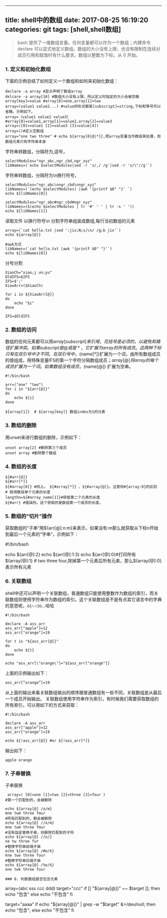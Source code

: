 
---
title: shell中的数组
date: 2017-08-25 16:19:20
categories: git
tags: [shell,shell数组]
---
>bash 提供了一维数组变量。任何变量都可以作为一个数组；内建命令 declare 可以显式地定义数组。数组的大小没有上限，也没有限制在连续对成员引用和赋值时有什么要求。数组以整数为下标，从 0 开始。

### 1. 定义和初始化数组
下面的示例总结了如何定义一个数组和如何来初始化数组：

```
declare -a array #显示声明了数组array
delcare -a array[10] #数组大小没有上限，所以定义时指定的大小会被忽略
array[key]=value #array[0]=one,array[1]=two
array=(value1 value2...) #value的形式都是[subscript]=string,下标和等号可以省略，示例如下。
array=（value1 value2 value3） #array[0]=value1,array[1]=value2,array[2]=value3
array=([0]=value1 [2]=value3 [3]=value[4])
array=()#定义空数组
array="one two three" # echo ${array[0|@|*]},把array变量当作数组来处理，但数组元素只有字符串本身
```
字符串转数组，分隔符为,逗号，
```
selectModules="ngr_abc,ngr_cbd,ngr_xyz"
libNames=(`echo $selectModules|sed -r 's/,/ /g'|sed -r 's/\"//g'`)
```
字符串转数组，分隔符为\n换行符号，
```
selectModules="ngr_abc\nngr_cbd\nngr_xyz"
libNames=(`(echo $selectModules) |awk '{printf $0" "}' `)
echo ${libNames[0]}

```

```
selectModules="ngr_abc#ngr_cbd#ngr_xyz"
libNames=($(echo $selectModules | tr '#' ' ' | tr -s ' '))
echo ${libNames[1]}
```
读取文件 以换行符号\n 分割字符串组装成数组,每行当初数组的元素
```
array=(`cat hello.txt |sed ':jix;N;s/\n/ /g;b jix'`)
echo ${array[@]}

#awk方式
libNames=(`cat hello.txt |awk '{printf $0" "}'`)
echo ${libNames[0]}

```
分号分割
```
XiaoCh="xiao;j un;yu"                                                                                                                      
OldIFS=$IFS                                                                                                                              
IFS=$';'                                                                                                                                 
XiaoArr=($XiaoCh)                                                                                                                          
                                                                                                                                           
for i in ${XiaoArr[@]}                                                                                                                     
do                                                                                                                                         
    echo "$i"                                                                                                                              
done                                                                                                                                       
                                                                                                                                           
IFS=$OldIFS  
```

### 2. 数组的访问
数组的任何元素都可以用${array[subscript]}来引用，花括号是必须的，以避免和路径扩展冲突。 
如果 subscript 是@或是*，它扩展为array的所有成员。这两种下标只有在双引号中才不同。在双引号中，${name[*]}扩展为一个词，由所有数组成员的值组成，用特殊变量IFS的第一个字符分隔数组成员；${array[@]}将array的每个成员扩展为一个词。 如果数组没有成员，${name[@]} 扩展为空串。
```
#!/bin/bash

arr=("one" "two")
for i in "${arr[@]}"
do
    echo ${i}
done

${array[1]}  # ${array[key]} 数组index为1的元素

```

### 3. 数组的删除
用unset来进行数组的删除，示例如下：
```
unset array[2] #删除第三个成员
unset array #删除整个数组
```

### 4. 数组的长度
```
${#arr[@]}
${#arr[*]}
${#array[0]} #同上。 ${#array[*]} 、${#array[@]}。注意同#{array:0}的区别
# 取得数组单个元素的长度
lengthn=${#array_name[1]}#获取第二个元素的长度
${#arr} #错误的。这个获取的是数组第一个成员的长度。
```
### 5. 数组的”切片”操作
获取数组的“子串“用${arr[@]:n:m}来表示，如果没有:m那么就获取从下标n开始到最后一个元素的“字串“，示例如下：

#!/bin/bash

echo ${arr[@]:2}
echo ${arr[@]:1:3}
echo ${arr[@]:0}#打印所有
${array[@]:1} # two three four,除掉第一个元素后所有元素，那么${array[@]:0}表示所有元素

### 6. 关联数组
shell中还可以声明一个关联数组，普通数组只能使用整数作为数组的索引，而关联数组则使用字符串作为数组的索引。这个关联数组是不是有点其它语言中的字典的意思呢，o(∩∩)o…哈哈
```
#!/bin/bash

declare -A ass_arr
ass_arr["apple"]=12
ass_arr["orange"]=19

for t in "${ass_arr[@]}"
do
    echo ${t}
done

echo "ass_arr[\"orange\"]="${ass_arr["orange"]}
```

上面的示例输出如下：

```
ass_arr[“orange”]=19
```

从上面的输出来看关联数组输出的顺序跟普通数组有一些不同，关联数组是从最后一个成员开始输出。 
关联数组使用字符串作为索引，有时候我们需要获取数组的所有索引，可以用如下的方式来获取：
```
#!/bin/bash

declare -A ass_arr
ass_arr["apple"]=12
ass_arr["orange"]=19

echo ${!ass_arr[@]} #or ${!ass_arr[*]}
```
输出如下：
```
apple orange
```

### 7. 子串替换

子串替换
```
 array=( [0]=one [1]=two [2]=three [3]=four )
#第一个匹配到的，会被删除

echo ${array[@] /o/m}
mne twm three fmur
#所有匹配到的，都会被删除
echo ${array[@] //o/m}
mne twm three fmur
#没有指定替换子串，则删除匹配到的子符
echo ${array[@] //o/}
ne tw three fur
#替换字符串前端子串
echo ${array[@] /#o/k}
kne two three four
#替换字符串后端子串
echo ${array[@] /%o/k}
one twk three four

### 8. 判断数组是否包含元素

```
array=(abc sss ccc ddd)
target="ccc"
if [[ "${array[@]}" =~ $target ]];
then
 echo "包含"
else
 echo "不包含"
fi

target="aaaa"
if echo "${array[@]}" | grep -w "$target" &>/dev/null; then
 echo "包含"; 
else
 echo "不包含"
fi

```